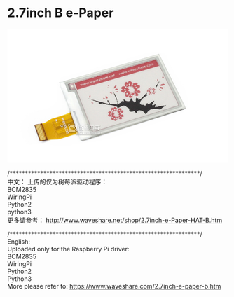 ﻿# 2.7inch B e-Paper  
![2.7inch-e-Paper-B-intro.JPG](2.7inch-e-Paper-B-intro.JPG)

/**************************************************************/  
中文：
上传的仅为树莓派驱动程序：  
BCM2835  
WiringPi  
Python2  
python3  
更多请参考：
http://www.waveshare.net/shop/2.7inch-e-Paper-HAT-B.htm

/**************************************************************/  
English:  
Uploaded only for the Raspberry Pi driver:  
BCM2835  
WiringPi  
Python2  
Python3  
More please refer to:
https://www.waveshare.com/2.7inch-e-paper-b.htm

